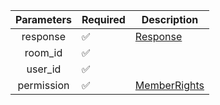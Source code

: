 | Parameters | Required           | Description                                             |
|:----------:|--------------------|---------------------------------------------------------|
|  response  | :white_check_mark: | [Response](Response.md)                                 |
|  room_id   | :white_check_mark: |                                                         |
|  user_id   | :white_check_mark: |                                                         |
| permission | :white_check_mark: | [MemberRights](GroupChangeMemberRights_MemberRights.md) |